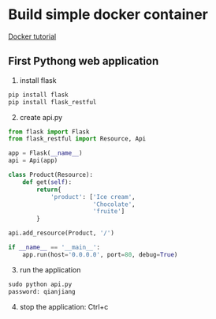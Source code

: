 # Build simple docker container

[Docker tutorial](https://www.youtube.com/watch?v=Qw9zlE3t8Ko)

## First Pythong web application
1. install flask
```cmd
pip install flask
pip install flask_restful
```

2. create api.py
```python
from flask import Flask
from flask_restful import Resource, Api

app = Flask(__name__)
api = Api(app)

class Product(Resource):
    def get(self):
        return{
            'product': ['Ice cream',
                        'Chocolate',
                        'fruite']
        }

api.add_resource(Product, '/')

if __name__ == '__main__':
    app.run(host='0.0.0.0', port=80, debug=True)
```

3. run the application
```cmd
sudo python api.py
password: qianjiang
```

4. stop the application: Ctrl+c